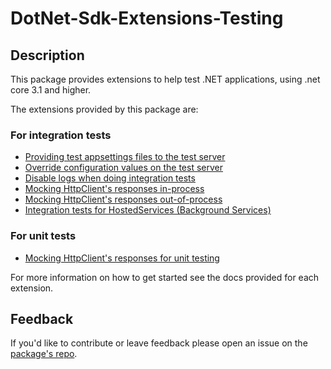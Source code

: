 # DotNet-Sdk-Extensions-Testing

## Description

This package provides extensions to help test .NET applications, using .net core 3.1 and higher.

The extensions provided by this package are:

### For integration tests

* [Providing test appsettings files to the test server](../integration-tests/configuring-webhost.md)
* [Override configuration values on the test server](../integration-tests/override-configuration-value.md)
* [Disable logs when doing integration tests](../integration-tests/disable-logs-integration-tests.md)
* [Mocking HttpClient's responses in-process](../integration-tests/http-mocking-in-process.md)
* [Mocking HttpClient's responses out-of-process](../integration-tests/http-mocking-out-of-process.md)
* [Integration tests for HostedServices (Background Services)](../integration-tests/hosted-services.md)

### For unit tests

* [Mocking HttpClient's responses for unit testing](../unit-tests/http-mocking-unit-tests.md)

For more information on how to get started see the docs provided for each extension.

## Feedback

If you'd like to contribute or leave feedback please open an issue on the [package's repo](https://github.com/edumserrano/dot-net-sdk-extensions).
